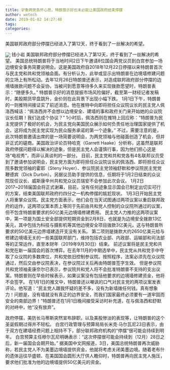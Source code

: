 ```yaml
---
title: 驴象两党各怀心思，特朗普示好也未必能让美国政府结束停摆
author: wetech
date: 2019-01-02 14:27:48
tags: 
categories: 
---
```

美国联邦政府部分停摆已经进入了第12天，终于看到了一丝解决的希望。
<!-- more -->
<img align="center" border="0" src="https://imgcdn.yicai.com/uppics/images/2019/01/970ea14ce776c38c235dcbe6aff77ccf.jpg" />
钱小岩
美国联邦政府部分停摆已经进入了第12天，终于看到了一丝解决的希望。
美国总统特朗普将于当地时间2日下午邀请8位国会两党议员到白宫参加一场边境安全事务简要说明会。这是美国政府自2018年12月22日停摆以来特朗普首次与民主党和共和党领袖会面。有分析认为，此举或显示出特朗普在边境墙修建问题的立场上有所松动。去年12月26日特朗普还表示，对造成联邦政府部分停摆的边境墙拨款问题不会妥协，当被问到愿意等待多久来实现拨款愿望时，特朗普表示：“随便多久。”
特朗普示好的消息提振市场风险偏好，截至第一财经记者发稿时，美股期货早盘跳升，金价则在此背景下出现小幅下跌。
1月1日下午，特朗普的一则推特间接证实了前述消息。他在推特中向即将担任众议院议长的民主党人佩洛西喊话：“佩洛西并不会想以边境安全、建墙的事和政府关门来开始她的众议院议长任期！我们达成个协议？”
1小时后，佩洛西则在推特上回应称：“特朗普为民主党提供了极好的机会，为民主党向美国民众展示如何负责任地治理国家提供了机会。这将成为民主党实现为民众服务承诺的第一个迹象。”
不过，需要注意的是，此次特朗普邀请出席的是一场简要说明会，为两党领袖与他碰面创造了机会，但并非正式的磋商。美国政治评论员特哈克（Garrett Haake）分析称，这虽然是联邦政府停摆问题得以解决的迹象，但是民主党人会谨慎行事，因为他们担心这是场“电视秀”，而非认真谈判的一部分。
目前，民主党和共和党各有4名联邦议员受到了邀请参加说明会，民主党方面为即将担任众议院议长的佩洛西、即将担任众议院多数党领袖的霍耶（Steny Hoyer）、参议院民主党领袖舒默和参议院民主党党鞭德宾（Dick Durbin）。另据议员助手提供的信息，任期将于1月2日结束的众议院现任议长、威斯康辛州共和党众议员瑞安不会参加此次会议。
1月2日2017~2018届国会将正式谢幕，目前，没有任何迹象显示国会已制定出切实可行的方案，结束美国联邦政府约四分之一机构停摆的尴尬现状。
1月3日开始民主党人将重掌众议院。民主党方面表示，他们会在当天试图通过两项议案以重启联邦政府的运作，这两项议案本质上等同于先前由共和党人控制的众议院所通过的议案，但不包含特朗普要求的50亿美元边境墙修建费用。
民主党人力推的这两项议案中，第一项是为国土安全部提供短期资金到2月8日，也就是为边境安全拨款13亿美元，其中包括为科技与摄影机等其他边境安全项目拨款3亿美元。这与特朗普所要求的50亿美元边界墙建造开支没有关系。
第二项则是拨款大约2650亿美元给与修建边境墙无关的一些美国联邦部门，维持包括农业部、内政部、运输部和司法部等的正常运作，直至本财年（2019年9月30日）结束。
前述议案将是民主党和共和党在新一届国会的首次博弈。在去年11月的中期选举中，民主党从共和党手中夺取了众议院的多数席位，共和党依旧控制参议院。按照程序，法案必须先在众议院通过，然后交由参议院表决，在参议院过关后再由特朗普签字生效。
但是参议院共和党领袖麦康奈尔已表示，参议院共和党人将不会批准特朗普不支持的支出议案。特朗普则在早些时候表示，如果议案没有包括他要求的边境墙修建资金，他将不会签字。
在1月1日的推文中，特朗普还以嘲讽的口气对民主党的两项议案发表评论。他写道：“民主党人跟我怀疑的差不多，没有为新墙拨任何钱。真有想象力！问题是，没有墙就没有真正的边界安全，而我们国家最终必须要有一道牢固而安全的南部边界！”特朗普还在1月1日晚间接受采访时补充道，在与佩洛西和舒默的对峙中，他“没有放弃”。
 
 
政府停摆，美防长马蒂斯突然宣布辞职，以及美股惨淡的表现等，让特朗普的这个圣诞假期过得并不轻松。
白宫行政管理与预算局局长米克·马尔瓦尼23日表示，由于双方在建墙经费问题上相持不下，部分联邦政府机构的“停摆”很可能会持续到明年。
白宫预算主任穆尔瓦尼明确表示：“这次停摆很可能会持续到（12月）28日之后，新一届国会会期开始。”
据美国中文网报道，3日，美国总统特朗普再次威胁称，若民主党人不为美墨边境墙提供资金，他就将考虑关闭美墨边境。随着老布什的遗体运往华盛顿、在美国国会圆形大厅供人瞻仰时，特朗普再向民主党人施压，要求他们批准为他的边境墙提供50亿美元的资金。
